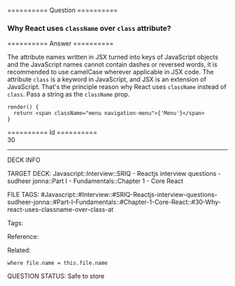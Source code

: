 ========== Question ==========  

### Why React uses `className` over `class` attribute?  

========== Answer ==========  

The attribute names written in JSX turned into keys of JavaScript objects and the JavaScript names cannot contain dashes or reversed words, it is recommended to use camelCase wherever applicable in JSX code. The attribute `class` is a keyword in JavaScript, and JSX is an extension of JavaScript. That's the principle reason why React uses `className` instead of `class`. Pass a string as the `className` prop.

<!-- codeblock-start -->
<pre><code class="hljs language-jsx"><span class="hljs-title function_">render</span>(<span class="hljs-params"></span>) {
  <span class="hljs-keyword">return</span> <span class="xml"><span class="hljs-tag">&#x3C;<span class="hljs-name">span</span> <span class="hljs-attr">className</span>=<span class="hljs-string">"menu navigation-menu"</span>></span>{'Menu'}<span class="hljs-tag">&#x3C;/<span class="hljs-name">span</span>></span></span>
}
</code></pre>
<!-- codeblock-end -->

========== Id ==========  
30

---

DECK INFO

TARGET DECK: Javascript::Interview::SRIQ - Reactjs interview questions - sudheer jonna::Part I - Fundamentals::Chapter 1 - Core React

FILE TAGS: #Javascript::#Interview::#SRIQ-Reactjs-interview-questions-sudheer-jonna::#Part-I-Fundamentals::#Chapter-1-Core-React::#30-Why-react-uses-classname-over-class-at

Tags:

Reference:

Related:

```dataview
where file.name = this.file.name
```
QUESTION STATUS: Safe to store
